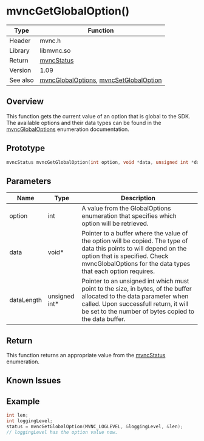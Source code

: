 
# mvncGetGlobalOption()

Type|Function
------------ | -------------
Header|mvnc.h
Library| libmvnc.so
Return|[mvncStatus](mvncStatus.md)
Version|1.09
See also|[mvncGlobalOptions](mvncGlobalOptions.md), [mvncSetGlobalOption](mvncSetGlobalOption.md)

## Overview
This function gets the current value of an option that is global to the SDK. The available options and their data types can be found in the [mvncGlobalOptions](mvncGlobalOptions.md) enumeration documentation.

## Prototype

```C
mvncStatus mvncGetGlobalOption(int option, void *data, unsigned int *datalength);
```
## Parameters

Name|Type|Description
----|----|-----------
option|int|A value from the GlobalOptions enumeration that specifies which option will be retrieved.
data|void\*|Pointer to a buffer where the value of the option will be copied. The type of data this points to will depend on the option that is specified. Check mvncGlobalOptions for the data types that each option requires.
dataLength|unsigned int\*|Pointer to an unsigned int which must point to the size, in bytes, of the buffer allocated to the data parameter when called. Upon successfull return, it will be set to the number of bytes copied to the data buffer.

## Return
This function returns an appropriate value from the [mvncStatus](mvncStatus.md) enumeration.

## Known Issues

## Example
```C
int len;
int loggingLevel;
status = mvncGetGlobalOption(MVNC_LOGLEVEL, &loggingLevel, &len);
// loggingLevel has the option value now.
```
